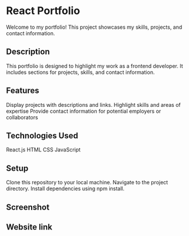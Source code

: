 # React Portfolio
Welcome to my portfolio! This project showcases my skills, projects, and contact information.

## Description
This portfolio is designed to highlight my work as a frontend developer. It includes sections for projects, skills, and contact information.

## Features
Display projects with descriptions and links.
Highlight skills and areas of expertise
Provide contact information for potential employers or collaborators

## Technologies Used
React.js
HTML
CSS
JavaScript

## Setup
Clone this repository to your local machine.
Navigate to the project directory.
Install dependencies using npm install.

## Screenshot


## Website link


